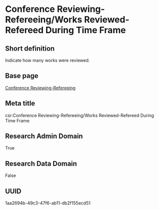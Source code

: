 # Conference Reviewing-Refereeing/Works Reviewed-Refereed During Time Frame
## Short definition
Indicate how many works were reviewed.
## Base page
[Conference Reviewing-Refereeing](../../Objects/Conference%20Reviewing-Refereeing.md)
## Meta title
csr:Conference Reviewing-Refereeing/Works Reviewed-Refereed During Time Frame
## Research Admin Domain
True
## Research Data Domain
False
## UUID
1aa2694b-49c3-47f6-ab11-db2f155ecd51
